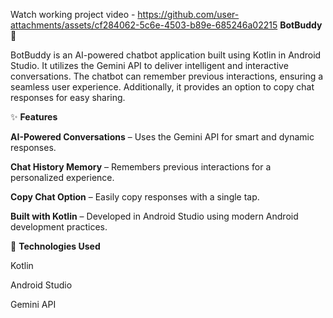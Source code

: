 Watch working project video - https://github.com/user-attachments/assets/cf284062-5c6e-4503-b89e-685246a02215
**BotBuddy** 🤖

BotBuddy is an AI-powered chatbot application built using Kotlin in Android Studio. It utilizes the Gemini API to deliver intelligent and interactive conversations. The chatbot can remember previous interactions, ensuring a seamless user experience. Additionally, it provides an option to copy chat responses for easy sharing.

✨ **Features**

**AI-Powered Conversations** – Uses the Gemini API for smart and dynamic responses.

**Chat History Memory** – Remembers previous interactions for a personalized experience.

**Copy Chat Option** – Easily copy responses with a single tap.

**Built with Kotlin** – Developed in Android Studio using modern Android development practices.

📌 **Technologies Used**

Kotlin

Android Studio

Gemini API


